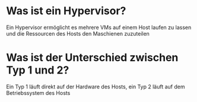 # Was ist ein Hypervisor?
Ein Hypervisor ermöglicht es mehrere VMs auf einem Host laufen zu lassen und die Ressourcen des Hosts den Maschienen zuzuteilen

# Was ist der Unterschied zwischen Typ 1 und 2?
Ein Typ 1 läuft direkt auf der Hardware des Hosts, ein Typ 2 läuft auf dem Betriebssystem des Hosts